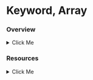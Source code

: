 # Keyword, Array
### Overview
<details>
  <summary>Click Me</summary>

* Keyword: break, continue
* Indexed array
* Associative array
* Multidimensional array
</details>

### Resources
<details>
  <summary>Click Me</summary> 

* Break, continue keyword
R-Link: https://www.javatpoint.com/php-break

    R-Link: https://www.javatpoint.com/php-continue 

* Indexed array
R-Link: https://www.javatpoint.com/php-indexed-array 

* Associative array
R-Link: https://www.javatpoint.com/php-associative-array 

* Multidimensional array
R-Link: https://www.javatpoint.com/php-multidimensional-array 
</details>

